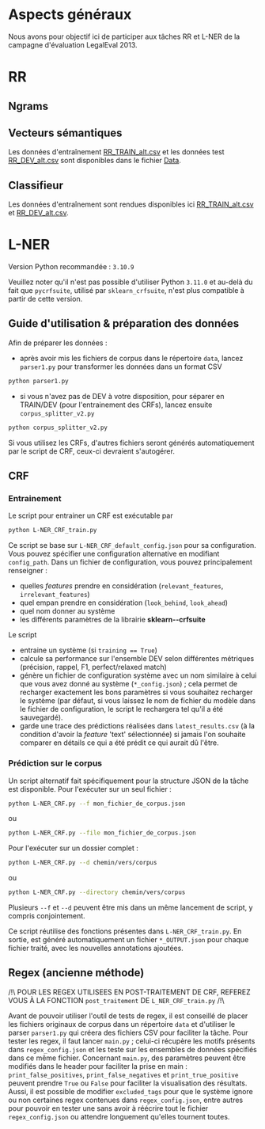 # Aspects généraux

Nous avons pour objectif ici de participer aux tâches RR et L-NER de la campagne d'évaluation LegalEval 2013.

# RR

## Ngrams

## Vecteurs sémantiques


Les données d'entraînement [RR_TRAIN_alt.csv](RR/Data/RR_TRAIN_alt.csv) et les données test [RR_DEV_alt.csv](RR/Data/RR_DEV_alt.csv) sont disponibles dans le fichier [Data](RR/Data/).



## Classifieur
Les données d'entraînement sont rendues disponibles ici [RR_TRAIN_alt.csv](RR/Data/RR_TRAIN_alt.csv) et [RR_DEV_alt.csv](RR/Data/RR_DEV_alt.csv).

# L-NER

Version Python recommandée : `3.10.9`

Veuillez noter qu'il n'est pas possible d'utiliser Python `3.11.0` et au-delà du fait que `pycrfsuite`, utilisé par `sklearn_crfsuite`, n'est plus compatible à partir de cette version.

## Guide d'utilisation & préparation des données

Afin de préparer les données :
- après avoir mis les fichiers de corpus dans le répertoire `data`, lancez `parser1.py` pour transformer les données dans un format CSV
```sh
python parser1.py
```
- si vous n'avez pas de DEV à votre disposition, pour séparer en TRAIN/DEV (pour l'entrainement des CRFs), lancez ensuite `corpus_splitter_v2.py`
```sh
python corpus_splitter_v2.py
```

Si vous utilisez les CRFs, d'autres fichiers seront générés automatiquement par le script de CRF, ceux-ci devraient s'autogérer.

## CRF

### Entrainement

Le script pour entrainer un CRF est exécutable par
```sh
python L-NER_CRF_train.py
```
Ce script se base sur `L-NER_CRF_default_config.json` pour sa configuration.
Vous pouvez spécifier une configuration alternative en modifiant `config_path`.
Dans un fichier de configuration, vous pouvez principalement renseigner :
- quelles _features_ prendre en considération (`relevant_features`, `irrelevant_features`)
- quel empan prendre en considération (`look_behind`, `look_ahead`)
- quel nom donner au système
- les différents paramètres de la librairie **sklearn--crfsuite**

Le script
- entraine un système (si `training == True`)
- calcule sa performance sur l'ensemble DEV selon différentes métriques (précision, rappel, F1, perfect/relaxed match)
- génère un fichier de configuration système avec un nom similaire à celui que vous avez donné au système (`*_config.json`) ; cela permet de recharger exactement les bons paramètres si vous souhaitez recharger le système (par défaut, si vous laissez le nom de fichier du modèle dans le fichier de configuration, le script le rechargera tel qu'il a été sauvegardé).
- garde une trace des prédictions réalisées dans `latest_results.csv` (à la condition d'avoir la _feature_ 'text' sélectionnée) si jamais l'on souhaite comparer en détails ce qui a été prédit ce qui aurait dû l'être.

### Prédiction sur le corpus

Un script alternatif fait spécifiquement pour la structure JSON de la tâche est disponible.
Pour l'exécuter sur un seul fichier :
```sh
python L-NER_CRF.py --f mon_fichier_de_corpus.json
```
ou
```sh
python L-NER_CRF.py --file mon_fichier_de_corpus.json
```


Pour l'exécuter sur un dossier complet :
```sh
python L-NER_CRF.py --d chemin/vers/corpus
```
ou
```sh
python L-NER_CRF.py --directory chemin/vers/corpus
```
Plusieurs `--f` et `--d` peuvent être mis dans un même lancement de script, y compris conjointement.

Ce script réutilise des fonctions présentes dans `L-NER_CRF_train.py`.
En sortie, est généré automatiquement un fichier `*_OUTPUT.json` pour chaque fichier traité, avec les nouvelles annotations ajoutées.


## Regex (ancienne méthode)

/!\ POUR LES REGEX UTILISEES EN POST-TRAITEMENT DE CRF, REFEREZ VOUS À LA FONCTION `post_traitement` DE `L_NER_CRF_train.py` /!\

Avant de pouvoir utiliser l'outil de tests de regex, il est conseillé de placer les fichiers originaux de corpus dans un répertoire `data` et  d'utiliser le parser `parser1.py` qui créera des fichiers CSV pour faciliter la tâche.
Pour tester les regex, il faut lancer `main.py` ; celui-ci récupère les motifs présents dans `regex_config.json` et les teste sur les ensembles de données spécifiés dans ce même fichier.
Concernant `main.py`, des paramètres peuvent être modifiés dans le header pour faciliter la prise en main : `print_false_positives`, `print_false_negatives` et `print_true_positive` peuvent prendre `True` ou `False` pour faciliter la visualisation des résultats.
Aussi, il est possible de modifier `excluded_tags` pour que le système ignore ou non certaines regex contenues dans `regex_config.json`, entre autres pour pouvoir en tester une sans avoir à réécrire tout le fichier `regex_config.json` ou attendre longuement qu'elles tournent toutes.
